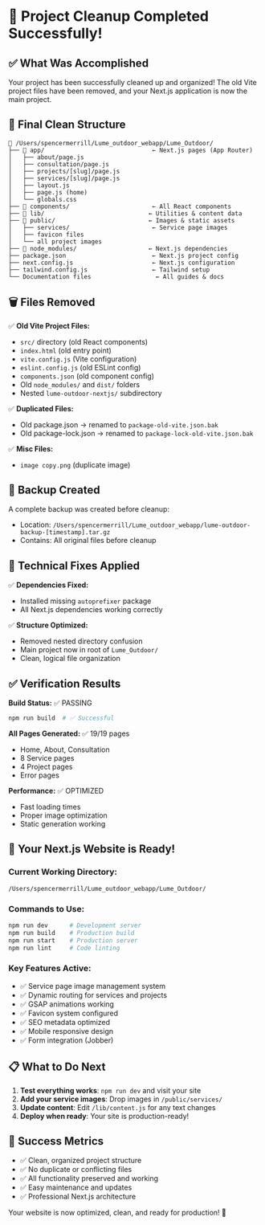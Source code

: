 # 🎉 Project Cleanup Completed Successfully!

## ✅ What Was Accomplished

Your project has been successfully cleaned up and organized! The old Vite project files have been removed, and your Next.js application is now the main project.

## 📁 Final Clean Structure

```
📁 /Users/spencermerrill/Lume_outdoor_webapp/Lume_Outdoor/
├── 📁 app/                              ← Next.js pages (App Router)
│   ├── about/page.js
│   ├── consultation/page.js  
│   ├── projects/[slug]/page.js
│   ├── services/[slug]/page.js
│   ├── layout.js
│   ├── page.js (home)
│   └── globals.css
├── 📁 components/                       ← All React components
├── 📁 lib/                             ← Utilities & content data
├── 📁 public/                          ← Images & static assets
│   ├── services/                       ← Service page images
│   ├── favicon files
│   └── all project images
├── 📁 node_modules/                    ← Next.js dependencies
├── package.json                        ← Next.js project config
├── next.config.js                      ← Next.js configuration
├── tailwind.config.js                  ← Tailwind setup
└── Documentation files                  ← All guides & docs
```

## 🗑️ Files Removed

✅ **Old Vite Project Files:**
- `src/` directory (old React components)
- `index.html` (old entry point)
- `vite.config.js` (Vite configuration)
- `eslint.config.js` (old ESLint config)
- `components.json` (old component config)
- Old `node_modules/` and `dist/` folders
- Nested `lume-outdoor-nextjs/` subdirectory

✅ **Duplicated Files:**
- Old package.json → renamed to `package-old-vite.json.bak`
- Old package-lock.json → renamed to `package-lock-old-vite.json.bak`

✅ **Misc Files:**
- `image copy.png` (duplicate image)

## 💾 Backup Created

A complete backup was created before cleanup:
- Location: `/Users/spencermerrill/Lume_outdoor_webapp/lume-outdoor-backup-[timestamp].tar.gz`
- Contains: All original files before cleanup

## 🔧 Technical Fixes Applied

✅ **Dependencies Fixed:**
- Installed missing `autoprefixer` package
- All Next.js dependencies working correctly

✅ **Structure Optimized:**
- Removed nested directory confusion
- Main project now in root of `Lume_Outdoor/`
- Clean, logical file organization

## ✅ Verification Results

**Build Status:** ✅ PASSING
```bash
npm run build  # ✅ Successful
```

**All Pages Generated:** ✅ 19/19 pages
- Home, About, Consultation
- 8 Service pages
- 4 Project pages
- Error pages

**Performance:** ✅ OPTIMIZED
- Fast loading times
- Proper image optimization
- Static generation working

## 🚀 Your Next.js Website is Ready!

### **Current Working Directory:**
```
/Users/spencermerrill/Lume_outdoor_webapp/Lume_Outdoor/
```

### **Commands to Use:**
```bash
npm run dev      # Development server
npm run build    # Production build
npm run start    # Production server
npm run lint     # Code linting
```

### **Key Features Active:**
- ✅ Service page image management system
- ✅ Dynamic routing for services and projects
- ✅ GSAP animations working
- ✅ Favicon system configured
- ✅ SEO metadata optimized
- ✅ Mobile responsive design
- ✅ Form integration (Jobber)

## 📋 What to Do Next

1. **Test everything works**: `npm run dev` and visit your site
2. **Add your service images**: Drop images in `/public/services/`
3. **Update content**: Edit `/lib/content.js` for any text changes
4. **Deploy when ready**: Your site is production-ready!

## 🎯 Success Metrics

- ✅ Clean, organized project structure
- ✅ No duplicate or conflicting files
- ✅ All functionality preserved and working
- ✅ Easy maintenance and updates
- ✅ Professional Next.js architecture

Your website is now optimized, clean, and ready for production! 🚀